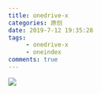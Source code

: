 ```yaml
---
title: onedrive-x
categories: 原创
date: 2019-7-12 19:35:28
tags: 
     - onedrive-x
     - oneindex
comments: true
---
```


![](https://onedrive-x.herokuapp.com/images/2019/07/12/OXSAS8K6GA/squares_texture-wallpaper-1920x1080.jpg)
<!-- more -->



